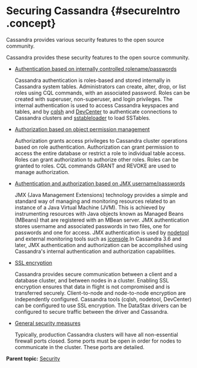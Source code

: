 # Securing Cassandra {#secureIntro .concept}

Cassandra provides various security features to the open source community.

Cassandra provides these security features to the open source community.

-   [Authentication based on internally controlled rolename/passwords](secureInternalAuthenticationTOC.md)

    Cassandra authentication is roles-based and stored internally in Cassandra system tables. Administrators can create, alter, drop, or list roles using CQL commands, with an associated password. Roles can be created with superuser, non-superuser, and login privileges. The internal authentication is used to access Cassandra keyspaces and tables, and by [cqlsh](/en/cql-oss/3.3/cql/cql_reference/cqlshCommandsTOC.html) and [DevCenter](/en/archived/developer/devcenter/doc) to authenticate connections to Cassandra clusters and [sstableloader](../tools/toolsBulkloader.md) to load SSTables.

-   [Authorization based on object permission management](secureInternalAuthorizationTOC.md) 

    Authorization grants access privileges to Cassandra cluster operations based on role authentication. Authorization can grant permission to access the entire database or restrict a role to individual table access. Roles can grant authorization to authorize other roles. Roles can be granted to roles. CQL commands GRANT and REVOKE are used to manage authorization.

-   [Authentication and authorization based on JMX username/passwords](secureJMXAuthenticationTOC.md)

    JMX \(Java Management Extensions\) technology provides a simple and standard way of managing and monitoring resources related to an instance of a Java Virtual Machine \(JVM\). This is achieved by instrumenting resources with Java objects known as Managed Beans \(MBeans\) that are registered with an MBean server. JMX authentication stores username and associated passwords in two files, one for passwords and one for access. JMX authentication is used by [nodetool](../tools/toolsNodetool.md) and external monitoring tools such as [jconsole](http://docs.oracle.com/javase/1.5.0/docs/guide/management/jconsole.html).In Cassandra 3.6 and later, JMX authentication and authorization can be accomplished using Cassandra's internal authentication and authorization capabilities.

-   [SSL encryption](secureSSLEncryptTOC.md)

    Cassandra provides secure communication between a client and a database cluster, and between nodes in a cluster. Enabling SSL encryption ensures that data in flight is not compromised and is transferred securely. Client-to-node and node-to-node encryption are independently configured. Cassandra tools \(cqlsh, nodetool, DevCenter\) can be configured to use SSL encryption. The DataStax drivers can be configured to secure traffic between the driver and Cassandra.

-   [General security measures](secureFireWall.md)

    Typically, production Cassandra clusters will have all non-essential firewall ports closed. Some ports must be open in order for nodes to communicate in the cluster. These ports are detailed.


**Parent topic:** [Security](../../cassandra/configuration/secureTOC.md)

